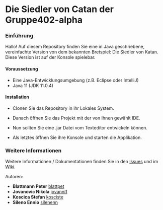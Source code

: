 # Die Siedler von Catan der Gruppe402-alpha


### Einführung

Hallo! Auf diesem Repository finden Sie eine in Java geschriebene, vereinfachte Version von dem bekannten Bretspiel: Die Siedler von Katan. Diese Version ist auf der Konsole spielebar.

#### Voraussetzung

- Eine Java-Entwicklungsumgebung (z.B. Eclipse oder IntelliJ)
- Java 11 (JDK 11.0.4)


#### Installation

* Clonen Sie das Repository in ihr Lokales System.
* Danach öffnen Sie das Projekt mit der von Ihnen gewählt IDE.
* Nun sollten Sie eine .jar Datei vom Texteditor entwickeln können.

* Als letztes öffnen Sie ihre Konsole und starten die Applikation.

### Weitere Informationen

Weitere Informationen / Dokumentationen finden Sie in den [Issues](https://github.zhaw.ch/pm1-it19awin-fame-muon-rayi/gruppe402-alpha-projekt2-editor/issues) und im [Wiki](https://github.zhaw.ch/pm1-it19awin-fame-muon-rayi/gruppe402-alpha-projekt2-editor/wiki).

Autoren:

* **Blattmann Peter** [blattpet](https://github.zhaw.ch/blattpet)
* **Jovanovic Nikola** [jovanni1](https://github.zhaw.ch/jovanni1)
* **Koscica Stefan** [kosciste](https://github.zhaw.ch/kosciste)
* **Sileno Ennio** [silenenn](https://github.zhaw.ch/silenenn)
